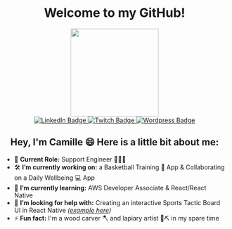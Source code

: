 <div align="center">
  <h1>Welcome to my GitHub!</h1>
</div>

<div align="center">
  <img src="https://media.giphy.com/media/v1.Y2lkPTc5MGI3NjExemF5NGo0aHdzN2M5MTlocmE1Njdnd2p2aXByeWkyOXc4OTRjZDNiciZlcD12MV9pbnRlcm5hbF9naWZfYnlfaWQmY3Q9cw/EgDOxdofT3jIX8Q5lk/giphy.gif" width="200"/>
</div>
<div id="badges" align="center">
  <a href="https://www.linkedin.com/in/camille-francis-9534a8245/" >
    <img src="https://img.shields.io/badge/LinkedIn-blue?logo=linkedin&logoColor=white&style=for-the-badge" alt="LinkedIn Badge" />
  </a>
  <a href="https://www.twitch.tv/camwithaplan1" >
    <img src="https://img.shields.io/badge/twitch-purple?logo=twitch&logoColor=white&style=for-the-badge" alt="Twitch Badge" />
  </a>
  <a href="https://camintech.co.uk" >
    <img src="https://img.shields.io/badge/wordpress-orange?logo=wordpress&logoColor=white&style=for-the-badge" alt="Wordpress Badge" />
  </a>
</div>

<div align="center">
  <h2 >Hey, I'm Camille 😄 Here is a little bit about me:</h2>
</div>

- 💼 __Current Role:__ Support Engineer 👩🏾‍💻
- 🛠 __I’m currently working on:__ a Basketball Training 📱 App & Collaborating on a Daily Wellbeing 💻 App
- 🌱 __I’m currently learning:__ AWS Developer Associate & React/React Native
- 🤔 __I’m looking for help with:__ Creating an interactive Sports Tactic Board UI in React Native _([example here](https://apkpure.com/basketball-tactic-board/com.jenda.basketballboard))_
- ⚡ __Fun fact:__ I'm a wood carver 🪓 and lapiary artist 💎⛏ in my spare time
<!--
- 👯 I’m looking to collaborate on ...*
- 💬 Ask me about ...
- 📫 How to reach me: ...
- 😄 Pronouns: ... 
-->



